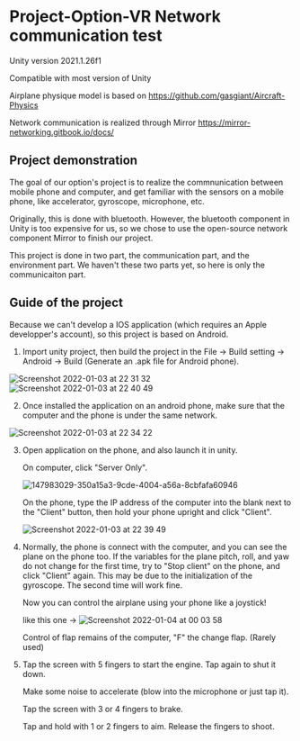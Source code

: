 # Project-Option-VR Network communication test
Unity version 2021.1.26f1

Compatible with most version of Unity

Airplane physique model is based on https://github.com/gasgiant/Aircraft-Physics 

Network communication is realized through Mirror https://mirror-networking.gitbook.io/docs/

## Project demonstration

The goal of our option's project is to realize the commnunication between mobile phone and computer, and get familiar with the sensors on a mobile phone, like accelerator, gyroscope, microphone, etc. 

Originally, this is done with bluetooth. However, the bluetooth component in Unity is too expensive for us, so we chose to use the open-source network component Mirror to finish our project.

This project is done in two part, the communication part, and the environment part. We haven't these two parts yet, so here is only the communicaiton part.

## Guide of the project
Because we can't develop a IOS application (which requires an Apple developper's account), so this project is based on Android.

1. Import unity project, then build the project in the File -> Build setting -> Android -> Build (Generate an .apk file for Android phone).

![Screenshot 2022-01-03 at 22 31 32](https://user-images.githubusercontent.com/82207694/147982554-32bae4f3-91ff-47fc-a289-8617eccb9cb8.png)![Screenshot 2022-01-03 at 22 40 49](https://user-images.githubusercontent.com/82207694/147983412-8c1ffff9-77ab-424b-b0b3-344e43661ec9.png)


2. Once installed the application on an android phone, make sure that the computer and the phone is under the same network.

![Screenshot 2022-01-03 at 22 34 22](https://user-images.githubusercontent.com/82207694/147982928-133c91ab-0852-46b1-8866-23ac55d575bf.png)

3. Open application on the phone, and also launch it in unity.

   On computer, click "Server Only".
   
   ![147983029-350a15a3-9cde-4004-a56a-8cbfafa60946](https://user-images.githubusercontent.com/82207694/147983570-54705b17-669e-4c02-9e50-700a070810da.png)


   On the phone, type the IP address of the computer into the blank next to the "Client" button, then hold your phone upright and click "Client".
   
   ![Screenshot 2022-01-03 at 22 39 49](https://user-images.githubusercontent.com/82207694/147983649-235c3406-9e2b-4835-828a-ef49e7a09aff.png)


4. Normally, the phone is connect with the computer, and you can see the plane on the phone too. If the variables for the plane pitch, roll, and yaw do not change for the first time, try to "Stop client" on the phone, and click "Client" again. This may be due to the initialization of the gyroscope. The second time will work fine.

   Now you can control the airplane using your phone like a joystick!
   
   like this one ->  ![Screenshot 2022-01-04 at 00 03 58](https://user-images.githubusercontent.com/82207694/147989771-20292a85-1ca5-4498-a5fd-76692b88541b.png)
   
   Control of flap remains of the computer, "F" the change flap. (Rarely used)

5. Tap the screen with 5 fingers to start the engine. Tap again to shut it down.

   Make some noise to accelerate (blow into the microphone or just tap it).

   Tap the screen with 3 or 4 fingers to brake.

   Tap and hold with 1 or 2 fingers to aim.  Release the fingers to shoot.
